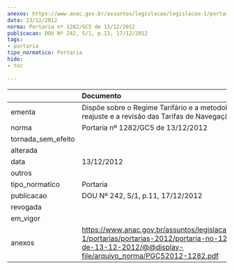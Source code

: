 ```yaml
---
anexos: https://www.anac.gov.br/assuntos/legislacao/legislacao-1/portarias/portarias-2012/portaria-no-1282-gc5-de-13-12-2012/@@display-file/arquivo_norma/PGC52012-1282.pdf
data: 13/12/2012
norma: Portaria nº 1282/GC5 de 13/12/2012
publicacao: DOU Nº 242, S/1, p.11, 17/12/2012
tags:
- portaria
tipo_normatico: Portaria
hide: 
- toc 
 
---
```


|                    | Documento                                                                                                                                                           |
|:-------------------|:--------------------------------------------------------------------------------------------------------------------------------------------------------------------|
| ementa             | Dispõe sobre o Regime Tarifário e a metodologia para o reajuste e a revisão das Tarifas de Navegação Aérea.                                                         |
| norma              | Portaria nº 1282/GC5 de 13/12/2012                                                                                                                                  |
| tornada_sem_efeito |                                                                                                                                                                     |
| alterada           |                                                                                                                                                                     |
| data               | 13/12/2012                                                                                                                                                          |
| outros             |                                                                                                                                                                     |
| tipo_normatico     | Portaria                                                                                                                                                            |
| publicacao         | DOU Nº 242, S/1, p.11, 17/12/2012                                                                                                                                   |
| revogada           |                                                                                                                                                                     |
| em_vigor           |                                                                                                                                                                     |
| anexos             | https://www.anac.gov.br/assuntos/legislacao/legislacao-1/portarias/portarias-2012/portaria-no-1282-gc5-de-13-12-2012/@@display-file/arquivo_norma/PGC52012-1282.pdf |